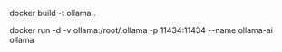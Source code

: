 docker build -t ollama .

docker run -d -v ollama:/root/.ollama -p 11434:11434 --name ollama-ai ollama